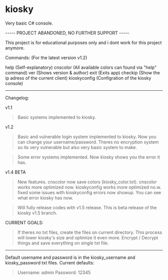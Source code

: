 # kiosky
Very basic C# console.

----- PROJECT ABANDONED, NO FURTHER SUPPORT -----

This project is for educational purposes only and i dont work for this project anymore.

Commands: (For the latest version v1.2)

help (Self-explanatory)
cnscolor (All available colors can found via "help" command)
ver (Shows version & author)
exit (Exits app)
checkip (Show the ip adress of the current client)
kioskyconfig (Configration of the kiosky console)

_________________________

Changelog:


v1.1

> Basic systems implemented to kiosky.


v1.2 

> Basic and vulnerable login system implemented to kiosky.
  Now you can change your username/password. 
  Theres no encryption system so its very vulnerable but also very basic system to make.
  
> Some error systems implemented. Now kiosky shows you the error it has.

v1.4 BETA

> New features.
 > cnscolor now save colors (kiosky_color.txt).
 > cnscolor works more optimized now.
 > kioskyconfig works more optimized no.w.
 > fixed some issues with kioskyconfig
 > errors now showup. You can see what error kiosky has now.

> Will fully release codes with v1.5 release. This is beta release of the kiosky v1.5 branch.

CURRENT GOALS: 

> If theres no txt files, create the files on current directory. This process will lower kiosky's size and optimize it even more.
> Encrypt / Decrypt things and save everything on single txt file.

_________________________

Default username and password is in the kiosky_username and kiosky_password txt files. Current defaults:

> Username: admin
> Password: 12345


